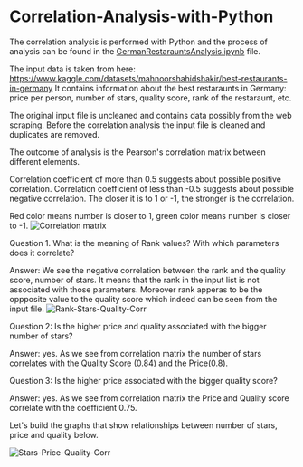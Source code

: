 # Correlation-Analysis-with-Python

The correlation analysis is performed with Python and the process of analysis can be found in the [GermanRestarauntsAnalysis.ipynb](https://github.com/JaneRek/Correlation-Analysis-with-Python/blob/main/GermanRestarauntsAnalysis.ipynb) file.

The input data is taken from here: https://www.kaggle.com/datasets/mahnoorshahidshakir/best-restaurants-in-germany
It contains information about the best restaraunts in Germany: price per person, number of stars, quality score, rank of the restaraunt, etc.

The original input file is uncleaned and contains data possibly from the web scraping. 
Before the correlation analysis the input file is cleaned and duplicates are removed.

The outcome of analysis is the Pearson's correlation matrix between different elements.

Correlation coefficient of more than 0.5 suggests about possible positive correlation. Correlation coefficient of less than -0.5 suggests about possible negative correlation.
The closer it is to 1 or -1, the stronger is the correlation.

Red color means number is closer to 1, green color means number is closer to -1.
![Correlation matrix](https://user-images.githubusercontent.com/80624347/218428202-8f6ac44d-2b4b-4f57-bff6-263f10ef6af0.png)




Question 1. What is the meaning of Rank values? With which parameters does it correlate?

Answer: We see the negative correlation between the rank and the quality score, number of stars. It means that the rank in the input list is not associated with those parameters. Moreover rank apperas to be the oppposite value to the quality score which indeed can be seen from the input file.
![Rank-Stars-Quality-Corr](https://user-images.githubusercontent.com/80624347/218428196-d7dac1dc-34c8-4269-af4f-ee70c861af83.png)

Question 2: Is the higher price and quality associated with the bigger number of stars? 

Answer: yes. As we see from correlation matrix the number of stars correlates with the Quality Score (0.84) and the Price(0.8).

Question 3: Is the higher price associated with the bigger quality score? 

Answer: yes. As we see from correlation matrix the Price and Quality score correlate with the coefficient 0.75.

Let's build the graphs that show relationships between number of stars, price and quality below.

![Stars-Price-Quality-Corr](https://user-images.githubusercontent.com/80624347/218428199-62f2616a-a092-49f0-a199-92184b3f3052.png)


